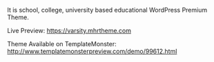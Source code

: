It is school, college, university based educational WordPress Premium Theme. 

Live Preview: https://varsity.mhrtheme.com

Theme Available on TemplateMonster: http://www.templatemonsterpreview.com/demo/99612.html
